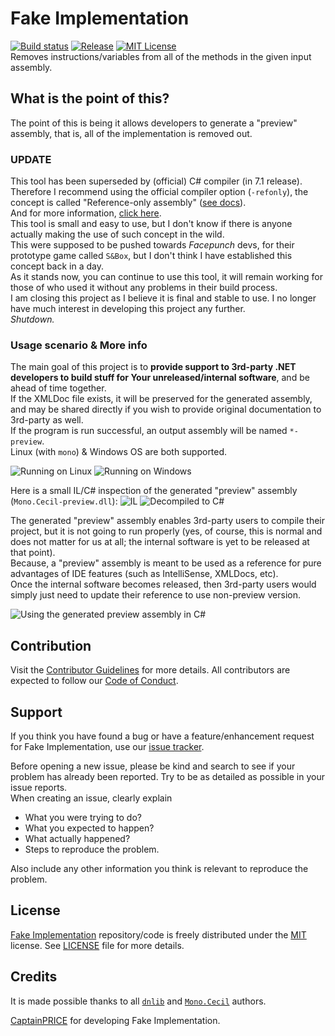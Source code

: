 # Fake Implementation

[![Build status](https://ci.appveyor.com/api/projects/status/hrv7m9olfg8rouh6/branch/master?svg=true)](https://ci.appveyor.com/project/CaptainPRICE/fake-implementation/branch/master)  [![Release](https://img.shields.io/github/downloads/CaptainPRICE/Fake-Implementation/latest/total.svg?style=flat&maxAge=30)](https://github.com/CaptainPRICE/Fake-Implementation/releases/latest) [![MIT License](https://img.shields.io/github/license/CaptainPRICE/Fake-Implementation.svg?style=flat&maxAge=30)](LICENSE)  
Removes instructions/variables from all of the methods in the given input assembly.

## What is the point of this?

The point of this is being it allows developers to generate a "preview" assembly, that is, all of the implementation is removed out.

### **UPDATE**
This tool has been superseded by (official) C# compiler (in 7.1 release).  
Therefore I recommend using the official compiler option (`-refonly`), the concept is called "Reference-only assembly" ([see docs](https://docs.microsoft.com/en-us/dotnet/csharp/language-reference/compiler-options/refonly-compiler-option)).  
And for more information, [click here](https://docs.microsoft.com/en-us/dotnet/standard/assembly/reference-assemblies).  
This tool is small and easy to use, but I don't know if there is anyone actually making the use of such concept in the wild.  
This were supposed to be pushed towards *Facepunch* devs, for their prototype game called `S&Box`, but I don't think I have established this concept back in a day.  
As it stands now, you can continue to use this tool, it will remain working for those of who used it without any problems in their build process.  
I am closing this project as I believe it is final and stable to use. I no longer have much interest in developing this project any further.  
*Shutdown.*

### Usage scenario & More info

The main goal of this project is to **provide support to 3rd-party .NET developers to build stuff for Your unreleased/internal software**, and be ahead of time together.  
If the XMLDoc file exists, it will be preserved for the generated assembly, and may be shared directly if you wish to provide original documentation to 3rd-party as well.  
If the program is run successful, an output assembly will be named `*-preview`.  
Linux (with `mono`) & Windows OS are both supported.

![Running on Linux](https://user-images.githubusercontent.com/9789070/43037189-edc80748-8d0a-11e8-8c51-38c4f4bf57ce.png)
![Running on Windows](https://user-images.githubusercontent.com/9789070/43037191-0f217744-8d0b-11e8-96a8-91f347f796e3.png)

Here is a small IL/C# inspection of the generated "preview" assembly (`Mono.Cecil-preview.dll`):
![IL](https://user-images.githubusercontent.com/9789070/43037536-58a641bc-8d0e-11e8-9135-558c79bfcadc.png)
![Decompiled to C#](https://user-images.githubusercontent.com/9789070/43037548-7821e3f2-8d0e-11e8-9239-6e8578d84ee3.png)

The generated "preview" assembly enables 3rd-party users to compile their project, but it is not going to run properly (yes, of course, this is normal and does not matter for us at all; the internal software is yet to be released at that point).  
Because, a "preview" assembly is meant to be used as a reference for pure advantages of IDE features (such as IntelliSense, XMLDocs, etc).  
Once the internal software becomes released, then 3rd-party users would simply just need to update their reference to use non-preview version.

![Using the generated preview assembly in C#](https://user-images.githubusercontent.com/9789070/43038460-30d32a1e-8d19-11e8-8b06-0d1a1413b696.png)

## Contribution

Visit the [Contributor Guidelines](.github/CONTRIBUTING.md) for more details. All contributors are expected to follow our [Code of Conduct](.github/CODE_OF_CONDUCT.md).

## Support

If you think you have found a bug or have a feature/enhancement request for Fake Implementation, use our [issue tracker](https://github.com/CaptainPRICE/Fake-Implementation/issues/new).

Before opening a new issue, please be kind and search to see if your problem has already been reported. Try to be as detailed as possible in your issue reports.  
When creating an issue, clearly explain

* What you were trying to do?
* What you expected to happen?
* What actually happened?
* Steps to reproduce the problem.

Also include any other information you think is relevant to reproduce the problem.

## License

[Fake Implementation](https://github.com/CaptainPRICE/Fake-Implementation) repository/code is freely distributed under the [MIT](LICENSE) license. See [LICENSE](LICENSE) file for more details.

## Credits

It is made possible thanks to all [`dnlib`](https://github.com/0xd4d/dnlib/graphs/contributors) and [`Mono.Cecil`](https://github.com/jbevain/cecil/graphs/contributors) authors.  

[CaptainPRICE](https://github.com/CaptainPRICE) for developing Fake Implementation.
